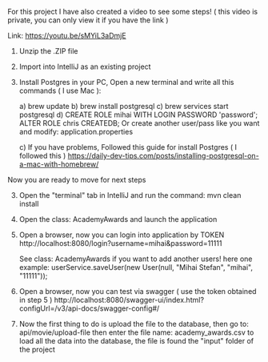 

For this project I have also created a video to 
  see some steps! ( this video is private, you can only view it if you have the link )

Link: https://youtu.be/sMYiL3aDmjE

1) Unzip the .ZIP file
2) Import into IntelliJ as an existing project
3) Install Postgres in your PC, Open a new terminal and write all this commands ( I use Mac ):

   a) brew update
   b) brew install postgresql
   c) brew services start postgresql
   d) CREATE ROLE mihai WITH LOGIN PASSWORD 'password';
      ALTER ROLE chris CREATEDB;
      Or create another user/pass like you want and modify: application.properties

   c) If you have problems, Followed this guide for install Postgres  ( I followed this )
       https://daily-dev-tips.com/posts/installing-postgresql-on-a-mac-with-homebrew/

Now you are ready to move for next steps

3) Open the "terminal" tab in IntelliJ and run the command:
     mvn clean install

4) Open the class: AcademyAwards and launch the application

5) Open a browser, now you can login into application by TOKEN
    http://localhost:8080/login?username=mihai&password=11111

    See class: AcademyAwards if you want to add another users!  here one example:
      userService.saveUser(new User(null, "Mihai Stefan", "mihai", "11111"));

6) Open a browser, now you can test via swagger  ( use the token obtained in step 5 )
      http://localhost:8080/swagger-ui/index.html?configUrl=/v3/api-docs/swagger-config#/

7) Now the first thing to do is upload the file to the database, 
    then go to: api/movie/upload-file
    then enter the file name: academy_awards.csv
    to load all the data into the database, the file is found
    the "input" folder of the project





